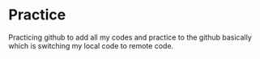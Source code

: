 # Practice
Practicing github to add all my codes and practice to the github basically which is switching my local code to remote code.
